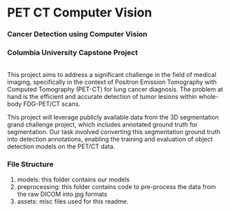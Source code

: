 # PET CT Computer Vision
### Cancer Detection using Computer Vision
### Columbia University Capstone Project

<br>
This project aims to address a significant challenge in the field of medical imaging, specifically in the context of Positron Emission Tomography with Computed Tomography (PET-CT) for lung cancer diagnosis. The problem at hand is the efficient and accurate detection of tumor lesions within whole-body FDG-PET/CT scans.


This project will leverage publicly available data from the 3D segmentation grand challenge project, which includes annotated ground truth for segmentation. Our task involved converting this segmentation ground truth into detection annotations, enabling the training and evaluation of object detection models on the PET/CT data.

### File Structure
<ol>
<li> models: this folder contains our models
<li> preprocessing: this folder contains code to pre-process the data from the raw DICOM into jpg formats
<li> assets: misc files used for this readme.
</ol>

